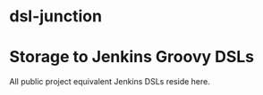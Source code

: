 # dsl-junction

# Storage to Jenkins Groovy DSLs

All public project equivalent Jenkins DSLs reside here.
